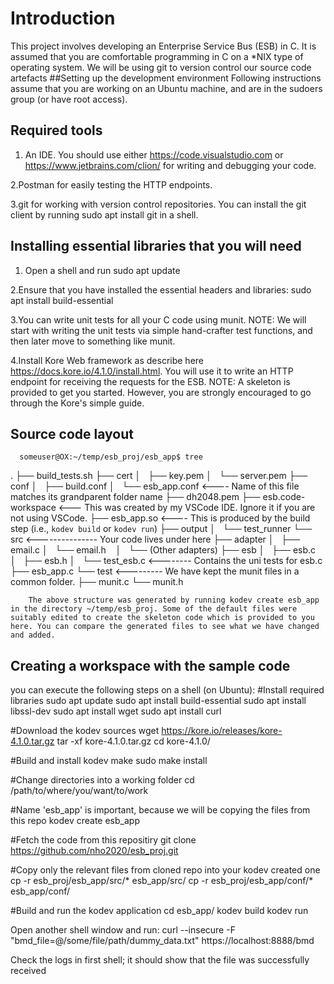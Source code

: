 # Introduction
  This project involves developing an Enterprise Service Bus (ESB) in C. It is assumed that you are comfortable programming in C on a *NIX type of operating system. We will be using git to version control our source code artefacts
 ##Setting up the development environment
   Following instructions assume that you are working on an Ubuntu machine, and are in the sudoers group (or have root access).
   ## Required tools
   
  1. An IDE. You should use either https://code.visualstudio.com or https://www.jetbrains.com/clion/ for writing and debugging your code.
  
  2.Postman for easily testing the HTTP endpoints.
  
  3.git for working with version control repositories. You can install the git client by running sudo apt install git in a shell.
  
  ## Installing essential libraries that you will need
  
 1. Open a shell and run sudo apt update

 2.Ensure that you have installed the essential headers and libraries: sudo apt install build-essential

 3.You can write unit tests for all your C code using munit. NOTE: We will start with writing the unit tests via simple hand-crafter test functions, and then later move to something like munit.

 4.Install Kore Web framework as  describe here https://docs.kore.io/4.1.0/install.html. You will use it to write an HTTP endpoint for receiving the requests for the ESB. NOTE: A skeleton is provided to get you started. However, you are strongly encouraged to go through the Kore's simple guide.


   ## Source code layout
   
      someuser@OX:~/temp/esb_proj/esb_app$ tree
      
.
├── build_tests.sh
├── cert
│   ├── key.pem
│   └── server.pem
├── conf
│   ├── build.conf
│   └── esb_app.conf <---- Name of this file matches its grandparent folder name
├── dh2048.pem
├── esb.code-workspace <--- This was created by my VSCode IDE. Ignore it if you are not using VSCode.
├── esb_app.so <---- This is produced by the build step (i.e., `kodev build` or `kodev run`)
├── output
│   └── test_runner
└── src    <--------------- Your code lives under here
    ├── adapter
    │   ├── email.c
    │   └── email.h
    │   └── (Other adapters)
    ├── esb
    │   ├── esb.c
    │   ├── esb.h
    │   └── test_esb.c  <-------- Contains the uni tests for esb.c
    ├── esb_app.c
    └── test  <--------- We have kept the munit files in a common folder.
        ├── munit.c
        └── munit.h
        
        The above structure was generated by running kodev create esb_app in the directory ~/temp/esb_proj. Some of the default files were suitably edited to create the skeleton code which is provided to you here. You can compare the generated files to see what we have changed and added.
        
  ## Creating a workspace with the sample code
        
   you can execute the following steps on a shell (on Ubuntu):
#Install required libraries
sudo apt update
sudo apt install build-essential
sudo apt install libssl-dev
sudo apt install wget
sudo apt install curl

#Download the kodev sources
wget https://kore.io/releases/kore-4.1.0.tar.gz
tar -xf kore-4.1.0.tar.gz
cd kore-4.1.0/

#Build and install kodev
make
sudo make install

#Change directories into a working folder
cd /path/to/where/you/want/to/work

#Name 'esb_app' is important, because we will be copying the files from this repo
kodev create esb_app

#Fetch the code from this repositiry
git clone https://github.com/nho2020/esb_proj.git

#Copy only the relevant files from cloned repo into your kodev created one
cp -r esb_proj/esb_app/src/* esb_app/src/
cp -r esb_proj/esb_app/conf/* esb_app/conf/

#Build and run the kodev application
cd esb_app/
kodev build
kodev run

Open another shell window and run: curl --insecure -F "bmd_file=@/some/file/path/dummy_data.txt" https://localhost:8888/bmd

Check the logs in first shell; it should show that the file was successfully received


            
            
        
       
